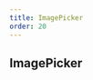 ```yaml
---
title: ImagePicker
order: 20
---
```


## ImagePicker

<code src="./image-picker/index.tsx" />

<API src="../../../components/image-picker/index.tsx"></API>
